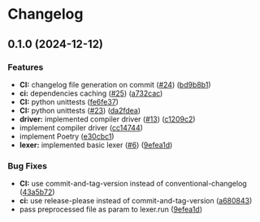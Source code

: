 # Changelog

## 0.1.0 (2024-12-12)


### Features

* **CI:** changelog file generation on commit ([#24](https://github.com/d-u-d-e/c-compiler/issues/24)) ([bd9b8b1](https://github.com/d-u-d-e/c-compiler/commit/bd9b8b125ae9948fbbd18dd3f8ac607d3caa69dc))
* **ci:** dependencies caching ([#25](https://github.com/d-u-d-e/c-compiler/issues/25)) ([a732cac](https://github.com/d-u-d-e/c-compiler/commit/a732cac637f8302ab18f7e70fb51f249678fbbe1))
* **CI:** python unittests ([fe6fe37](https://github.com/d-u-d-e/c-compiler/commit/fe6fe3773ec06a35b0eb35083aa70702138c677b))
* **CI:** python unittests ([#23](https://github.com/d-u-d-e/c-compiler/issues/23)) ([da2fdea](https://github.com/d-u-d-e/c-compiler/commit/da2fdea1d41b51a7e0359775aac1f231220882e6))
* **driver:** implemented compiler driver ([#13](https://github.com/d-u-d-e/c-compiler/issues/13)) ([c1209c2](https://github.com/d-u-d-e/c-compiler/commit/c1209c2cd54c1deabbffa1f36bb61e767c2f8bdb))
* implement compiler driver ([cc14744](https://github.com/d-u-d-e/c-compiler/commit/cc14744e9f93f6d7b76e5d848ef9b510a2458959))
* implement Poetry ([e30cbc1](https://github.com/d-u-d-e/c-compiler/commit/e30cbc14a6ac9e3637447bce10a7487d3bacb07f))
* **lexer:** implemented basic lexer ([#6](https://github.com/d-u-d-e/c-compiler/issues/6)) ([9efea1d](https://github.com/d-u-d-e/c-compiler/commit/9efea1d1c2cde0d27af48255ed0d6d78bf8eb5ab))


### Bug Fixes

* **CI:** use commit-and-tag-version instead of conventional-changelog ([43a5b72](https://github.com/d-u-d-e/c-compiler/commit/43a5b722b7fdc5aab509fb2d784664ea401f054e))
* **ci:** use release-please instead of commit-and-tag-version ([a680843](https://github.com/d-u-d-e/c-compiler/commit/a68084348e51fee198102055ec81c9a5b91b6688))
* pass preprocessed file as param to lexer.run ([9efea1d](https://github.com/d-u-d-e/c-compiler/commit/9efea1d1c2cde0d27af48255ed0d6d78bf8eb5ab))
